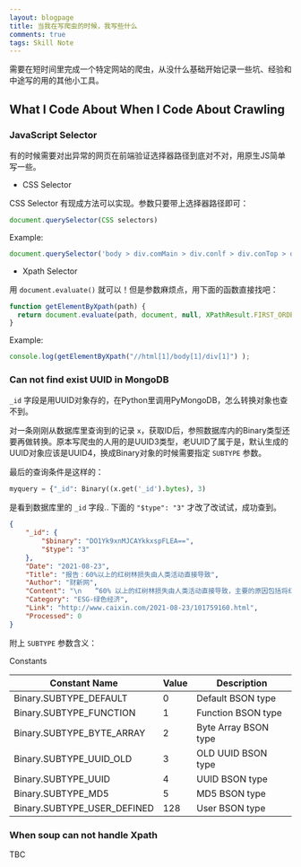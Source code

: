 ```yaml
---
layout: blogpage
title: 当我在写爬虫的时候，我写些什么
comments: true
tags: Skill Note 
---
```


需要在短时间里完成一个特定网站的爬虫，从没什么基础开始记录一些坑、经验和中途写的用的其他小工具。

## What I Code About When I Code About Crawling ##

### JavaScript Selector ###

有的时候需要对出异常的网页在前端验证选择器路径到底对不对，用原生JS简单写一些。

- CSS Selector

CSS Selector 有现成方法可以实现。参数只要带上选择器路径即可：

```js
document.querySelector(CSS selectors)
```

Example:

```js
document.querySelector('body > div.comMain > div.conlf > div.conTop > div.crumb > span:nth-child(1) > a')
```

- Xpath Selector

用 `document.evaluate()` 就可以！但是参数麻烦点，用下面的函数直接找吧：

```js
function getElementByXpath(path) {
  return document.evaluate(path, document, null, XPathResult.FIRST_ORDERED_NODE_TYPE, null).singleNodeValue;
}
```

Example:
```js
console.log(getElementByXpath("//html[1]/body[1]/div[1]") );
```

### Can not find exist UUID in MongoDB ###

`_id` 字段是用UUID对象存的，在Python里调用PyMongoDB，怎么转换对象也查不到。

对一条刚刚从数据库里查询到的记录 `x`，获取ID后，参照数据库内的Binary类型还要再做转换。原本写爬虫的人用的是UUID3类型，老UUID了属于是，默认生成的UUID对象应该是UUID4，换成Binary对象的时候需要指定 `SUBTYPE` 参数。

最后的查询条件是这样的：

```py
myquery = {"_id": Binary((x.get('_id').bytes), 3)
```

是看到数据库里的 `_id` 字段.. 下面的 `"$type": "3"` 才改了改试试，成功查到。

```json
{
    "_id": {
        "$binary": "DO1Yk9xnMJCAYkkxspFLEA==",
        "$type": "3"
    },
    "Date": "2021-08-23",
    "Title": "报告：60%以上的红树林损失由人类活动直接导致",
    "Author": "财新网",
    "Content": "\n　　“60% 以上的红树林损失由人类活动直接导致，主要的原因包括将红树林区域改成农田、水产养殖，以及城市化。”由国际自然保护联盟 （IUCN）、大自然保护协会（TNC）等机构共同成立的全球红树林联盟（GMA）近日发布的《2021年全球红树林状况》报告（下称《报告》）中，得出了上述结论。\n　　红树林生长在海洋与陆地相交的潮间带，是一种由各种树木和灌木构成，生物多样性极其丰富的植物群落，具有防风护岸、减少洪水的重要作用。《报告》估计，红树林每年可防止超过 650 亿美元的财产损失，并为约 1500 万人减少洪水风险。此外，红树林还能支持渔业养殖，并为包括老虎、海马等 341 个国际濒危物种在内的多种动物提供栖息地。《报告》称，在许多国家，超过 80% 的渔民依赖红树林，而全球则有超过 410 万的红树林渔民。\n\n",
    "Category": "ESG-绿色经济",
    "Link": "http://www.caixin.com/2021-08-23/101759160.html",
    "Processed": 0
}
```

附上 `SUBTYPE` 参数含义：

Constants

| Constant Name |	Value |	Description |
| ---- | ---- | ---- |
| Binary.SUBTYPE_DEFAULT |	0 |	Default BSON type| 
| Binary.SUBTYPE_FUNCTION	| 1 |	Function BSON type |
| Binary.SUBTYPE_BYTE_ARRAY	| 2 |	Byte Array BSON type |
| Binary.SUBTYPE_UUID_OLD	| 3 |	OLD UUID BSON type |
| Binary.SUBTYPE_UUID |	4	| UUID BSON type |
| Binary.SUBTYPE_MD5	| 5 |	MD5 BSON type |
| Binary.SUBTYPE_USER_DEFINED	| 128 |	User BSON type |


### When soup can not handle Xpath ###

TBC